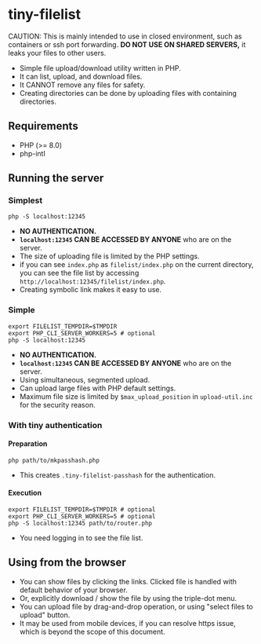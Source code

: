 # tiny-filelist

CAUTION: This is mainly intended to use in closed environment, such as containers or ssh port forwarding. **DO NOT USE ON SHARED SERVERS,** it leaks your files to other users.

* Simple file upload/download utility written in PHP.
* It can list, upload, and download files.
* It CANNOT remove any files for safety.
* Creating directories can be done by uploading files with containing directories.

## Requirements

* PHP (>= 8.0)
* php-intl

## Running the server

### Simplest

```
php -S localhost:12345
```

* **NO AUTHENTICATION.**
* **`localhost:12345` CAN BE ACCESSED BY ANYONE** who are on the server.
* The size of uploading file is limited by the PHP settings.
* if you can see `index.php` as `filelist/index.php` on the current directory, you can see  the file list by accessing `http://localhost:12345/filelist/index.php`.
* Creating symbolic link makes it easy to use.

### Simple

```
export FILELIST_TEMPDIR=$TMPDIR
export PHP_CLI_SERVER_WORKERS=5 # optional
php -S localhost:12345
```

* **NO AUTHENTICATION.**
* **`localhost:12345` CAN BE ACCESSED BY ANYONE** who are on the server.
* Using simultaneous, segmented upload.
* Can upload large files with PHP default settings.
* Maximum file size is limited by `$max_upload_position` in `upload-util.inc` for the security reason.

### With tiny authentication

#### Preparation

```
php path/to/mkpasshash.php
```

* This creates `.tiny-filelist-passhash` for the authentication.

#### Execution

```
export FILELIST_TEMPDIR=$TMPDIR # optional
export PHP_CLI_SERVER_WORKERS=5 # optional
php -S localhost:12345 path/to/router.php
```

* You need logging in to see the file list.

## Using from the browser

* You can show files by clicking the links. Clicked file is handled with default behavior of your browser.
* Or, explicitly download / show the file by using the triple-dot menu.
* You can upload file by drag-and-drop operation, or using "select files to upload" button.
* It may be used from mobile devices, if you can resolve https issue, which is beyond the scope of this document.
